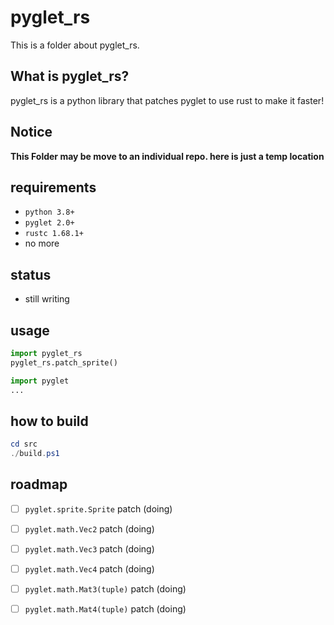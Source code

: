 # pyglet_rs

This is a folder about pyglet_rs.

## What is pyglet_rs?

pyglet_rs is a python library that patches pyglet to use rust to make it faster!

## Notice

**This Folder may be move to an individual repo. here is just a temp location**

## requirements
- `python 3.8+`
- `pyglet 2.0+`
- `rustc 1.68.1+`
- no more

## status
- still writing

## usage

```python
import pyglet_rs
pyglet_rs.patch_sprite()

import pyglet
...
```

## how to build

```powershell
cd src
./build.ps1
```

## roadmap

- [ ] `pyglet.sprite.Sprite` patch (doing)

- [ ] `pyglet.math.Vec2` patch (doing)
- [ ] `pyglet.math.Vec3` patch (doing)
- [ ] `pyglet.math.Vec4` patch (doing)
- [ ] `pyglet.math.Mat3(tuple)` patch (doing)
- [ ] `pyglet.math.Mat4(tuple)` patch (doing)

